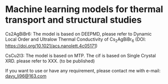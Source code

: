 # Machine learning models for thermal transport and structural studies

Cs2AgBiBr6: The model is based on DEEPMD, please refer to Dynamic Local Order and Ultralow Thermal Conductivity of Cs<sub>2</sub>AgBiBr<sub>6</sub> (DOI: https://doi.org/10.1021/acs.nanolett.4c05171)

CsCu2I3: The model is based on MTP. The cif is based on Single Crystal XRD. please refer to XXX. (to be published)

If you want to use or have any requirement, please contact me with e-mail: davy_li96@163.com
